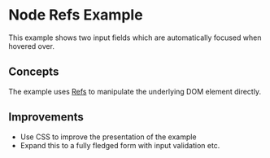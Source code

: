 # Node Refs Example

This example shows two input fields which are automatically focused when hovered over.

## Concepts

The example uses [Refs](https://yew.rs/docs/en/concepts/components/refs/) to
manipulate the underlying DOM element directly.

## Improvements

- Use CSS to improve the presentation of the example
- Expand this to a fully fledged form with input validation etc.
